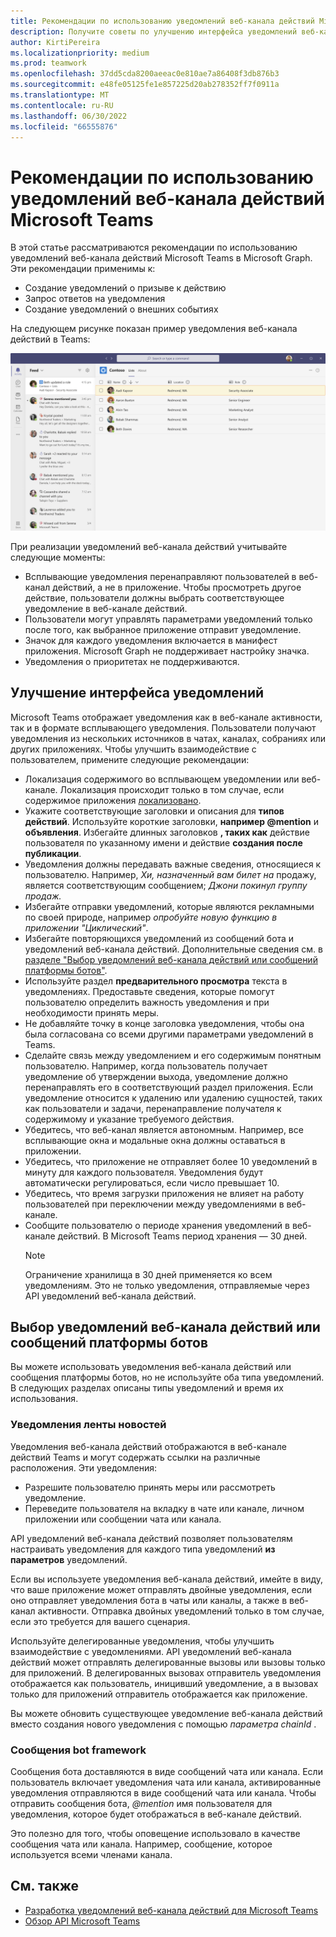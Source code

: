 ```yaml
---
title: Рекомендации по использованию уведомлений веб-канала действий Microsoft Teams
description: Получите советы по улучшению интерфейса уведомлений веб-канала действий Microsoft Teams в Microsoft Graph и узнайте, когда выбирать уведомления или сообщения платформы ботов.
author: KirtiPereira
ms.localizationpriority: medium
ms.prod: teamwork
ms.openlocfilehash: 37dd5cda8200aeeac0e810ae7a86408f3db876b3
ms.sourcegitcommit: e48fe05125fe1e857225d20ab278352ff7f0911a
ms.translationtype: MT
ms.contentlocale: ru-RU
ms.lasthandoff: 06/30/2022
ms.locfileid: "66555876"
---
```

# <a name="best-practices-for-using-microsoft-teams-activity-feed-notifications"></a>Рекомендации по использованию уведомлений веб-канала действий Microsoft Teams

В этой статье рассматриваются рекомендации по использованию уведомлений веб-канала действий Microsoft Teams в Microsoft Graph. Эти рекомендации применимы к:
* Создание уведомлений о призыве к действию
* Запрос ответов на уведомления
* Создание уведомлений о внешних событиях

На следующем рисунке показан пример уведомления веб-канала действий в Teams:

![Снимок экрана: приложение Teams с представлением уведомлений веб-канала действий.](./images/activity-feed-notification.png)

При реализации уведомлений веб-канала действий учитывайте следующие моменты:
* Всплывающие уведомления перенаправляют пользователей в веб-канал действий, а не в приложение. Чтобы просмотреть другое действие, пользователи должны выбрать соответствующее уведомление в веб-канале действий.
* Пользователи могут управлять параметрами уведомлений только после того, как выбранное приложение отправит уведомление.
* Значок для каждого уведомления включается в манифест приложения. Microsoft Graph не поддерживает настройку значка.
* Уведомления о приоритетах не поддерживаются.

## <a name="enhance-the-notification-experience"></a>Улучшение интерфейса уведомлений

Microsoft Teams отображает уведомления как в веб-канале активности, так и в формате всплывающего уведомления. Пользователи получают уведомления из нескольких источников в чатах, каналах, собраниях или других приложениях. Чтобы улучшить взаимодействие с пользователем, примените следующие рекомендации:

* Локализация содержимого во всплывающем уведомлении или веб-канале. Локализация происходит только в том случае, если содержимое приложения [локализовано](/microsoftteams/platform/concepts/build-and-test/apps-localization).
* Укажите соответствующие заголовки и описания для **типов действий**. Используйте короткие заголовки, **например @mention** и **объявления**. Избегайте длинных заголовков **, таких как** действие пользователя по указанному имени и действие **создания после публикации**.
* Уведомления должны передавать важные сведения, относящиеся к пользователю. Например, *Хи, назначенный вам билет на* продажу, является соответствующим сообщением; *Джони покинул группу продаж.*
* Избегайте отправки уведомлений, которые являются рекламными по своей природе, например *опробуйте новую функцию в приложении "Циклический"*.
* Избегайте повторяющихся уведомлений из сообщений бота и уведомлений веб-канала действий. Дополнительные сведения см. в [разделе "Выбор уведомлений веб-канала действий или сообщений платформы ботов"](#choose-activity-feed-notifications-or-bot-framework-messages).
* Используйте раздел **предварительного просмотра** текста в уведомлениях. Предоставьте сведения, которые помогут пользователю определить важность уведомления и при необходимости принять меры.
* Не добавляйте точку в конце заголовка уведомления, чтобы она была согласована со всеми другими параметрами уведомлений в Teams.
* Сделайте связь между уведомлением и его содержимым понятным пользователю. Например, когда пользователь получает уведомление об утверждении выхода, уведомление должно перенаправлять его в соответствующий раздел приложения. Если уведомление относится к удалению или удалению сущностей, таких как пользователи и задачи, перенаправление получателя к содержимому и указание требуемого действия.
* Убедитесь, что веб-канал является автономным. Например, все всплывающие окна и модальные окна должны оставаться в приложении.
* Убедитесь, что приложение не отправляет более 10 уведомлений в минуту для каждого пользователя. Уведомления будут автоматически регулироваться, если число превышает 10.
* Убедитесь, что время загрузки приложения не влияет на работу пользователей при переключении между уведомлениями в веб-канале.
* Сообщите пользователю о периоде хранения уведомлений в веб-канале действий. В Microsoft Teams период хранения — 30 дней.
    > [!NOTE]
    > Ограничение хранилища в 30 дней применяется ко всем уведомлениям. Это не только уведомления, отправляемые через API уведомлений веб-канала действий.

## <a name="choose-activity-feed-notifications-or-bot-framework-messages"></a>Выбор уведомлений веб-канала действий или сообщений платформы ботов

Вы можете использовать уведомления веб-канала действий или сообщения платформы ботов, но не используйте оба типа уведомлений. В следующих разделах описаны типы уведомлений и время их использования.

### <a name="activity-feed-notifications"></a>Уведомления ленты новостей

Уведомления веб-канала действий отображаются в веб-канале действий Teams и могут содержать ссылки на различные расположения. Эти уведомления: 
* Разрешите пользователю принять меры или рассмотреть уведомление.
* Переведите пользователя на вкладку в чате или канале, личном приложении или сообщении чата или канала. 

API уведомлений веб-канала действий позволяет пользователям настраивать уведомления для каждого типа уведомлений **из параметров** уведомлений.

Если вы используете уведомления веб-канала действий, имейте в виду, что ваше приложение может отправлять двойные уведомления, если оно отправляет уведомления бота в чаты или каналы, а также в веб-канал активности. Отправка двойных уведомлений только в том случае, если это требуется для вашего сценария. 

Используйте делегированные уведомления, чтобы улучшить взаимодействие с уведомлениями. API уведомлений веб-канала действий может отправлять делегированные вызовы или вызовы только для приложений. В делегированных вызовах отправитель уведомления отображается как пользователь, иницивший уведомление, а в вызовах только для приложений отправитель отображается как приложение. 

Вы можете обновить существующее уведомление веб-канала действий вместо создания нового уведомления с помощью *параметра chainId* .

### <a name="bot-framework-messages"></a>Сообщения bot framework

Сообщения бота доставляются в виде сообщений чата или канала. Если пользователь включает уведомления чата или канала, активированные уведомления отправляются в виде сообщений чата или канала. Чтобы отправить сообщения бота, *@mention* имя пользователя для уведомления, которое будет отображаться в веб-канале действий.

Это полезно для того, чтобы оповещение использовало в качестве сообщения чата или канала. Например, сообщение, которое используется всеми членами канала.

## <a name="see-also"></a>См. также

- [Разработка уведомлений веб-канала действий для Microsoft Teams](/microsoftteams/platform/concepts/design/activity-feed-notifications?tabs=mobile)
- [Обзор API Microsoft Teams](teams-concept-overview.md)